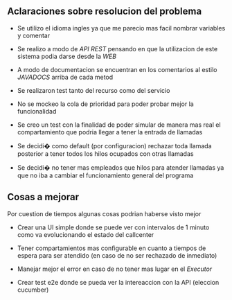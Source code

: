 Aclaraciones sobre resolucion del problema
---
* Se utilizo el idioma ingles ya que me parecio mas facil nombrar variables y comentar

* Se realizo a modo de _API REST_ pensando en que la utilizacion de este sistema podia darse desde la _WEB_

* A modo de documentacion se encuentran en los comentarios al estilo _JAVADOCS_ arriba de cada metod

* Se realizaron test tanto del recurso como del servicio

* No se mockeo la cola de prioridad para poder probar mejor la funcionalidad

* Se creo un test con la finalidad de poder simular de manera mas real el compartamiento que podria llegar a tener la entrada de llamadas

* Se decidi� como default (por configuracion) rechazar toda llamada posterior a tener todos los hilos ocupados con otras llamadas

* Se decidi� no tener mas empleados que hilos para atender llamadas ya que no iba a cambiar el funcionamiento general del programa

Cosas a mejorar
---
Por cuestion de tiempos algunas cosas podrian haberse visto mejor

* Crear una UI simple donde se puede ver con intervalos de 1 minuto como va evolucionando el estado del callcenter

* Tener compartamientos mas configurable en cuanto a tiempos de espera para ser atendido (en caso de no ser rechazado de inmediato)

* Manejar mejor el error en caso de no tener mas lugar en el _Executor_

* Crear test e2e donde se pueda ver la intereaccion con la API (eleccion cucumber)
